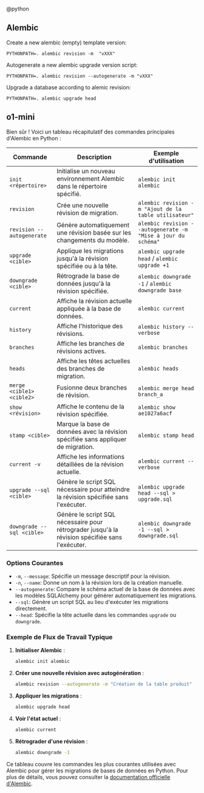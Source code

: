 @python

## Alembic

Create a new alembic (empty) template version:

    PYTHONPATH=. alembic revision -m  "vXXX"

Autogenerate a new alembic upgrade version script:

    PYTHONPATH=. alembic revision --autogenerate -m "vXXX"

Upgrade a database according to alemic revision:

    PYTHONPATH=. alembic upgrade head

## o1-mini

Bien sûr ! Voici un tableau récapitulatif des commandes principales d'Alembic en Python :

| **Commande**              | **Description**                                                                                   | **Exemple d'utilisation**                                      |
|---------------------------|---------------------------------------------------------------------------------------------------|----------------------------------------------------------------|
| `init <répertoire>`       | Initialise un nouveau environnement Alembic dans le répertoire spécifié.                          | `alembic init alembic`                                         |
| `revision`                | Crée une nouvelle révision de migration.                                                          | `alembic revision -m "Ajout de la table utilisateur"`          |
| `revision --autogenerate` | Génère automatiquement une révision basée sur les changements du modèle.                          | `alembic revision --autogenerate -m "Mise à jour du schéma"`   |
| `upgrade <cible>`         | Applique les migrations jusqu'à la révision spécifiée ou à la tête.                               | `alembic upgrade head` / `alembic upgrade +1`                  |
| `downgrade <cible>`       | Rétrograde la base de données jusqu'à la révision spécifiée.                                      | `alembic downgrade -1` / `alembic downgrade base`              |
| `current`                 | Affiche la révision actuelle appliquée à la base de données.                                      | `alembic current`                                              |
| `history`                 | Affiche l'historique des révisions.                                                               | `alembic history --verbose`                                    |
| `branches`                | Affiche les branches de révisions actives.                                                        | `alembic branches`                                             |
| `heads`                   | Affiche les têtes actuelles des branches de migration.                                            | `alembic heads`                                                |
| `merge <cible1> <cible2>` | Fusionne deux branches de révision.                                                               | `alembic merge head branch_a`                                  |
| `show <révision>`         | Affiche le contenu de la révision spécifiée.                                                      | `alembic show ae1027a6acf`                                     |
| `stamp <cible>`           | Marque la base de données avec la révision spécifiée sans appliquer de migration.                 | `alembic stamp head`                                           |
| `current -v`              | Affiche les informations détaillées de la révision actuelle.                                      | `alembic current --verbose`                                    |
| `upgrade --sql <cible>`   | Génère le script SQL nécessaire pour atteindre la révision spécifiée sans l'exécuter.             | `alembic upgrade head --sql > upgrade.sql`                     |
| `downgrade --sql <cible>` | Génère le script SQL nécessaire pour rétrograder jusqu'à la révision spécifiée sans l'exécuter.   | `alembic downgrade -1 --sql > downgrade.sql`                   |


### Options Courantes

- `-m`, `--message`: Spécifie un message descriptif pour la révision.
- `-n`, `--name`: Donne un nom à la révision lors de la création manuelle.
- `--autogenerate`: Compare le schéma actuel de la base de données avec les modèles SQLAlchemy pour générer automatiquement les migrations.
- `--sql`: Génère un script SQL au lieu d'exécuter les migrations directement.
- `--head`: Spécifie la tête actuelle dans les commandes `upgrade` ou `downgrade`.

### Exemple de Flux de Travail Typique

1. **Initialiser Alembic** :
   ```bash
   alembic init alembic
   ```

2. **Créer une nouvelle révision avec autogénération** :
   ```bash
   alembic revision --autogenerate -m "Création de la table produit"
   ```

3. **Appliquer les migrations** :
   ```bash
   alembic upgrade head
   ```

4. **Voir l'état actuel** :
   ```bash
   alembic current
   ```

5. **Rétrograder d'une révision** :
   ```bash
   alembic downgrade -1
   ```

Ce tableau couvre les commandes les plus courantes utilisées avec Alembic pour gérer les migrations de bases de données en Python. Pour plus de détails, vous pouvez consulter la [documentation officielle d'Alembic](https://alembic.sqlalchemy.org/en/latest/).
